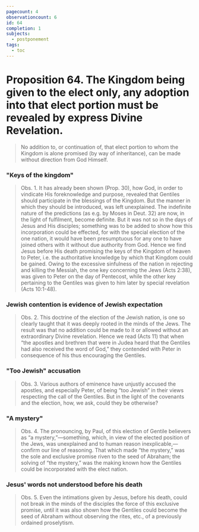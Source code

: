 ```yaml
---
pagecount: 4
observationcount: 6
id: 64
completion: 1
subjects:
  - postponement
tags:
  - toc
---
```

# Proposition 64. The Kingdom being given to the elect only, any adoption into that elect portion must be revealed by express Divine Revelation.

>No addition to, or continuation of, that elect portion to whom the Kingdom is alone promised (by way of inheritance), can be made without direction from God Himself.
### "Keys of the kingdom"
>Obs. 1. It has already been shown (Prop. 30), how God, in order to vindicate His foreknowledge and purpose, revealed that Gentiles should participate in the blessings of the Kingdom. But the manner in which they should be introduced, was left unexplained. The indefinite nature of the predictions (as e.g. by Moses in Deut. 32) are now, in the light of fulfilment, become definite. But it was not so in the days of Jesus and His disciples; something was to be added to show how this incorporation could be effected, for with the special election of the one nation, it would have been presumptuous for any one to have joined others with it without due authority from God. Hence we find Jesus before His death promising the keys of the Kingdom of heaven to Peter, i.e. the authoritative knowledge by which that Kingdom could be gained. Owing to the excessive sinfulness of the nation in rejecting and killing the Messiah, the one key concerning the Jews (Acts 2:38), was given to Peter on the day of Pentecost, while the other key pertaining to the Gentiles was given to him later by special revelation (Acts 10:1-48).
### Jewish contention is evidence of Jewish expectation
>Obs. 2. This doctrine of the election of the Jewish nation, is one so clearly taught that it was deeply rooted in the minds of the Jews. The result was that no addition could be made to it or allowed without an extraordinary Divine revelation. Hence we read (Acts 11) that when “the apostles and brethren that were in Judea heard that the Gentiles had also received the word of God,” they contended with Peter in consequence of his thus encouraging the Gentiles.
### "Too Jewish" accusation
>Obs. 3. Various authors of eminence have unjustly accused the apostles, and especially Peter, of being “too Jewish” in their views respecting the call of the Gentiles. But in the light of the covenants and the election, how, we ask, could they be otherwise?
### "A mystery"
>Obs. 4. The pronouncing, by Paul, of this election of Gentile believers as “a mystery,”—something, which, in view of the elected position of the Jews, was unexplained and to human reason inexplicable,—confirm our line of reasoning. That which made “the mystery,” was the sole and exclusive promise riven to the seed of Abraham; the solving of “the mystery,” was the making known how the Gentiles could be incorporated with the elect nation.
### Jesus' words not understood before his death
>Obs. 5. Even the intimations given by Jesus, before his death, could not break in the minds of the disciples the force of this exclusive promise, until it was also shown how the Gentiles could become the seed of Abraham without observing the rites, etc., of a previously ordained proselytism.